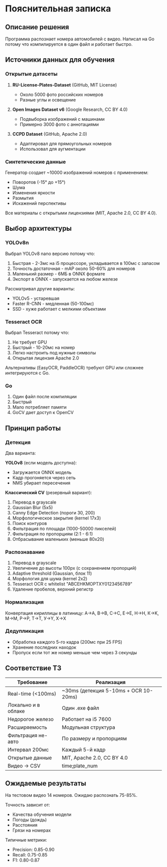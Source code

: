 # Пояснительная записка

## Описание решения

Программа распознает номера автомобилей с видео. Написал на Go потому что компилируется в один файл и работает быстро.

## Источники данных для обучения

### Открытые датасеты

1. **RU-License-Plates-Dataset** (GitHub, MIT License)
   - Около 5000 фото российских номеров
   - Разные углы и освещение

2. **Open Images Dataset v6** (Google Research, CC BY 4.0)
   - Подвыборка изображений с машинами
   - Примерно 3000 фото с аннотациями

3. **CCPD Dataset** (GitHub, Apache 2.0)
   - Адаптировал для прямоугольных номеров
   - Использовал для аугментации

### Синтетические данные

Генератор создает ~10000 изображений номеров с применением:
- Поворотов (-15° до +15°)
- Шума
- Изменения яркости
- Размытия
- Искажений перспективы

Все материалы с открытыми лицензиями (MIT, Apache 2.0, CC BY 4.0).

## Выбор архитектуры

### YOLOv8n

Выбрал YOLOv8 nano версию потому что:

1. Быстрая - 2-3мс на i5 процессоре, укладывается в 100мс с запасом
2. Точность достаточная - mAP около 50-60% для номеров
3. Маленький размер - 6МБ в ONNX формате
4. Экспорт в ONNX - запускается на любом железе

Рассматривал другие варианты:
- YOLOv5 - устаревшая
- Faster R-CNN - медленная (50-100мс)
- SSD - хуже работает с мелкими объектами

### Tesseract OCR

Выбрал Tesseract потому что:

1. Не требует GPU
2. Быстрый - 10-20мс на номер
3. Легко настроить под нужные символы
4. Открытая лицензия Apache 2.0

Альтернативы (EasyOCR, PaddleOCR) требуют GPU или сложнее интегрируются с Go.

### Go

1. Один файл после компиляции
2. Быстрый
3. Мало потребляет памяти
4. GoCV дает доступ к OpenCV

## Принцип работы

### Детекция

Два варианта:

**YOLOv8** (если модель доступна):
- Загружается ONNX модель
- Кадр прогоняется через сеть
- NMS убирает пересечения

**Классический CV** (резервный вариант):
1. Перевод в grayscale
2. Gaussian Blur (5x5)
3. Canny Edge Detection (пороги 30, 200)
4. Морфологическое закрытие (kernel 17x3)
5. Поиск контуров
6. Фильтрация по площади (1000-50000 пикселей)
7. Фильтрация по пропорциям (2:1 - 6:1)
8. Отбрасывание маленьких (меньше 80x20)

### Распознавание

1. Перевод в grayscale
2. Увеличение до высоты 100px (с сохранением пропорций)
3. Adaptive threshold (Gaussian, блок 11)
4. Морфология для шума (kernel 2x2)
5. Tesseract OCR с whitelist "ABCEHKMOPTXY0123456789"
6. Удаление пробелов, верхний регистр

### Нормализация

Конвертация кириллицы в латиницу:
А→A, В→B, С→C, Е→E, Н→H, К→K, М→M, Р→P, Т→T, У→Y, Х→X

### Дедупликация

- Обработка каждого 5-го кадра (200мс при 25 FPS)
- Хранение последних находок
- Пропуск если тот же номер меньше чем через 3 секунды

## Соответствие ТЗ

| Требование | Реализация |
|-----------|-----------|
| Real-time (<100ms) | ~30ms (детекция 5-10ms + OCR 10-20ms) |
| Локально и в облаке | Один .exe файл |
| Недорогое железо | Работает на i5 7600 |
| Расширяемость | Модульная структура |
| Фильтрация не-авто | По размеру и пропорциям |
| Интервал 200мс | Каждый 5-й кадр |
| Открытые данные | MIT, Apache 2.0, CC BY 4.0 |
| Видео → CSV | time;plate_num |

## Ожидаемые результаты

На тестовом видео 14 номеров. Ожидаю распознать 75-85%.

Точность зависит от:
- Качества обучения модели
- Погоды (дождь)
- Расстояния
- Грязи на номерах

Типичные метрики:
- Precision: 0.85-0.90
- Recall: 0.75-0.85
- F1: 0.80-0.87
